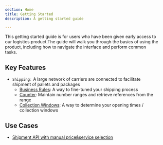 ```yaml
---
section: Home
title: Getting Started
description: A getting started guide

---
```


This getting started guide is for users who have been given early access to our logistics product.The guide will walk you through the basics of using the product, including how to navigate the interface and perform common tasks.

## Key Features

- `Shipping:` A large network of carriers are connected to facilitate shipment of pallets and packages
  - [Business Rules](/doc/business-rules): A way to fine-tuned your shipping process
  - [Counter](/doc/counter): Maintain number ranges and retrieve references from the range
  - [Collection Windows](/doc/collection-window): A way to determine your opening times / collection windows

## Use Cases

- [Shipment API with manual price&service selection](../section/use-case-semi-manual.md)